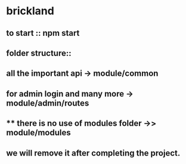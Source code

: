 # brickland
## to start :: npm start
## folder structure::
## all the important api -> module/common
## for admin login and many more -> module/admin/routes

## ** there is no use of modules folder ->> module/modules 
## we will remove it after completing the project.
